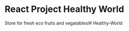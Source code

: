 # React Project Healthy World

Store for fresh eco fruits and vegatables!#   H e a l t h y - W o r l d  
 